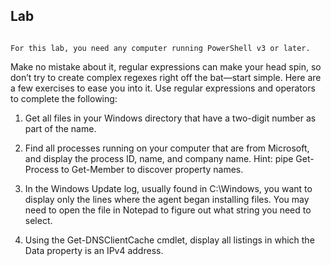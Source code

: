 ## Lab
```Note

For this lab, you need any computer running PowerShell v3 or later.
```
Make no mistake about it, regular expressions can make your head spin, so don’t try to create complex regexes right off the bat—start simple. Here are a few exercises to ease you into it. Use regular expressions and operators to complete the following:


1.  Get all files in your Windows directory that have a two-digit number as part of the name.

2.  Find all processes running on your computer that are from Microsoft, and display the process ID, name, and company name. Hint: pipe Get-Process to Get-Member to discover property names.

3.  In the Windows Update log, usually found in C:\Windows, you want to display only the lines where the agent began installing files. You may need to open the file in Notepad to figure out what string you need to select.

4.  Using the Get-DNSClientCache cmdlet, display all listings in which the Data property is an IPv4 address.
